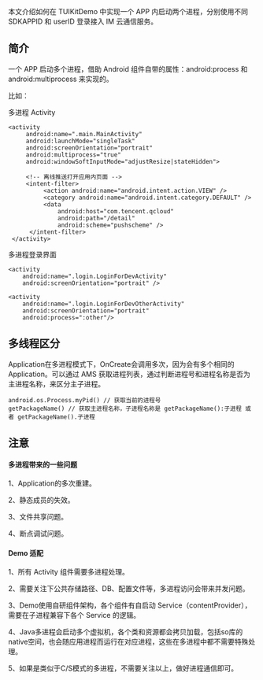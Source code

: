 
本文介绍如何在 TUIKitDemo 中实现一个 APP 内启动两个进程，分别使用不同 SDKAPPID 和 userID 登录接入 IM 云通信服务。

## 简介

一个 APP 启动多个进程，借助 Android 组件自带的属性：android:process 和 android:multiprocess 来实现的。

比如：

多进程 Activity
```
<activity
     android:name=".main.MainActivity"
     android:launchMode="singleTask"
     android:screenOrientation="portrait"
     android:multiprocess="true"
     android:windowSoftInputMode="adjustResize|stateHidden">

     <!-- 离线推送打开应用内页面 -->
     <intent-filter>
          <action android:name="android.intent.action.VIEW" />
          <category android:name="android.intent.category.DEFAULT" />
          <data
              android:host="com.tencent.qcloud"
              android:path="/detail"
              android:scheme="pushscheme" />
      </intent-filter>
 </activity>
```

多进程登录界面
```
<activity
    android:name=".login.LoginForDevActivity"
    android:screenOrientation="portrait" />

<activity
    android:name=".login.LoginForDevOtherActivity"
    android:screenOrientation="portrait"
    android:process=":other"/>
```

## 多线程区分

Application在多进程模式下，OnCreate会调用多次，因为会有多个相同的 Application。可以通过 AMS 获取进程列表，通过判断进程号和进程名称是否为主进程名称，来区分主子进程。

```
android.os.Process.myPid() // 获取当前的进程号
getPackageName() // 获取主进程名称，子进程名称是 getPackageName():子进程 或者 getPackageName().子进程
```
				
## 注意

#### 多进程带来的一些问题

1、Application的多次重建。

2、静态成员的失效。

3、文件共享问题。

4、断点调试问题。

#### Demo 适配

1、所有 Activity 组件需要多进程处理。

2、需要关注下公共存储路径、DB、配置文件等，多进程访问会带来并发问题。

3、Demo使用自研组件架构，各个组件有自启动 Service（contentProvider），需要在子进程兼容下各个 Service 的逻辑。

4、Java多进程会启动多个虚拟机，各个类和资源都会拷贝加载，包括so库的native空间，也会随应用进程而运行在对应进程，这些在多进程中都不需要特殊处理。

5、如果是类似于C/S模式的多进程，不需要关注以上，做好进程通信即可。